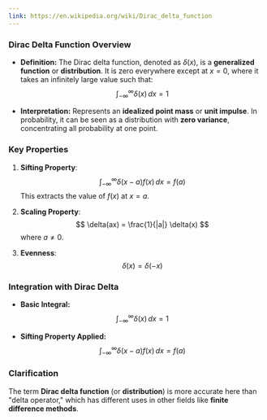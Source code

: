 ```yaml
---
link: https://en.wikipedia.org/wiki/Dirac_delta_function
---
```

### **Dirac Delta Function Overview**

- **Definition:** The Dirac delta function, denoted as $\delta(x)$, is a **generalized function** or **distribution**. It is zero everywhere except at $x = 0$, where it takes an infinitely large value such that:
  $$
  \int_{-\infty}^{\infty} \delta(x) \, dx = 1
  $$

- **Interpretation:** Represents an **idealized point mass** or **unit impulse**. In probability, it can be seen as a distribution with **zero variance**, concentrating all probability at one point.

### **Key Properties**

1. **Sifting Property**:
   $$
   \int_{-\infty}^{\infty} \delta(x - a) f(x) \, dx = f(a)
   $$
   This extracts the value of $f(x)$ at $x = a$.

2. **Scaling Property**:
   $$
   \delta(ax) = \frac{1}{|a|} \delta(x)
   $$
   where $a \neq 0$.

3. **Evenness**:
   $$
   \delta(x) = \delta(-x)
   $$
### **Integration with Dirac Delta**

- **Basic Integral:**
  $$
  \int_{-\infty}^{\infty} \delta(x) \, dx = 1
  $$

- **Sifting Property Applied:**
  $$
  \int_{-\infty}^{\infty} \delta(x - a) f(x) \, dx = f(a)
  $$

### **Clarification**

The term **Dirac delta function** (or **distribution**) is more accurate here than "delta operator," which has different uses in other fields like **finite difference methods**.
